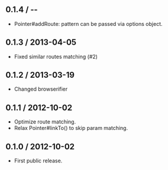 0.1.4 / --
------------------

* Pointer#addRoute: pattern can be passed via options object.


0.1.3 / 2013-04-05
------------------

* Fixed similar routes matching (#2)


0.1.2 / 2013-03-19
------------------

* Changed browserifier


0.1.1 / 2012-10-02
------------------

* Optimize route matching.
* Relax Pointer#linkTo() to skip param matching.


0.1.0 / 2012-10-02
------------------

* First public release.

